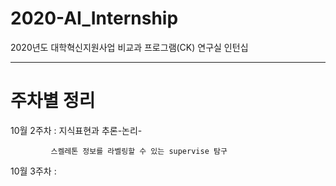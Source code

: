 # 2020-AI_Internship
2020년도 대학혁신지원사업 비교과 프로그램(CK) 연구실 인턴십

----------------------------------------------------------------------------
# 주차별 정리
10월 2주차 : 지식표현과 추론-논리-

             스켈레톤 정보를 라벨링할 수 있는 supervise 탐구

10월 3주차 : 
